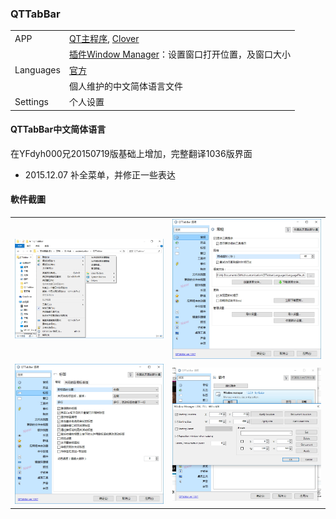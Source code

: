 ### QTTabBar

| | |
| :--- | :--- |
| APP | [QT主程序](http://qttabbar.wikidot.com/), [Clover](http://cn.ejie.me/)|
| | [插件Window Manager](http://qttabbar.wdfiles.com/local--files/plugins/WindowManager.zip)：设置窗口打开位置，及窗口大小 |
| Languages | [官方](http://qttabbar.wikidot.com/userpages:language-files) |
| | 個人维护的中文简体语言文件 |
| Settings| 个人设置 |

#### QTTabBar中文简体语言

在YFdyh000兄20150719版基础上增加，完整翻译1036版界面

- 2015.12.07 补全菜单，并修正一些表达

#### 軟件截圖

| | |
| :-- | :-- |
| <img width="410" src="img/qt-1.jpg">| <img width="410" src="img/qt-2.jpg"> |
| <img width="410" src="img/qt-3.jpg">| <img width="410" src="img/qt-4.jpg"> |
